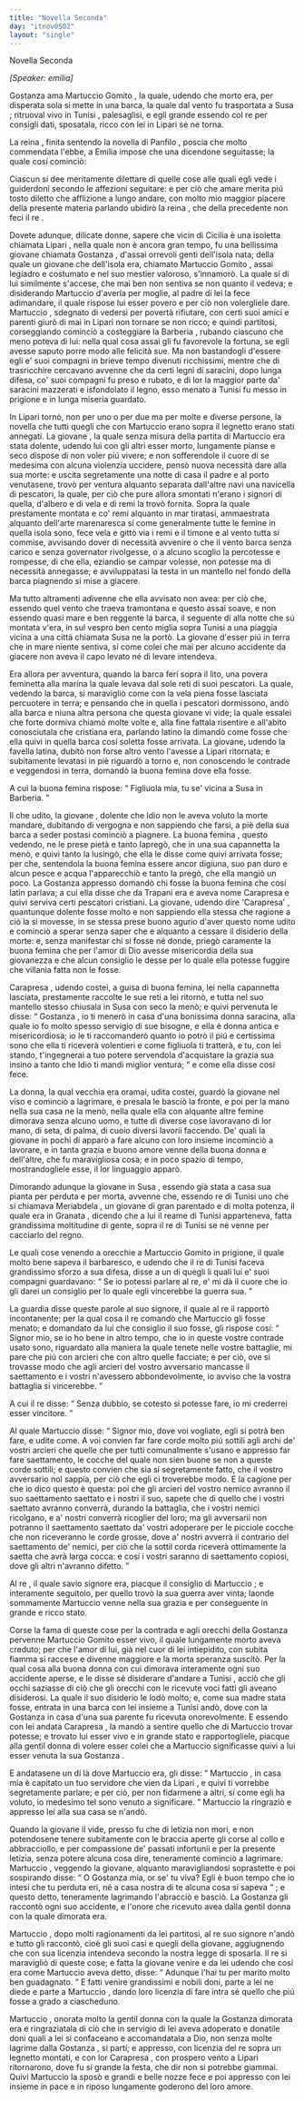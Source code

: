 ```yaml
---
title: "Novella Seconda"
day: "itnov0502"
layout: "single"
---
```

<html>
 <head>
 </head>
 <body>
  <div id="nov0502" type="novella" who="emilia">
   <head>
    Novella Seconda
   </head>
   <p>
    <i>
     [Speaker: emilia]
    </i>
   </p>
   <argument>
    <p>
     <milestone id="p05020001"/>
     <name persref="gostanza" type="person">
      Gostanza
     </name>
     ama
     <name persref="martuccio" type="person">
      Martuccio Gomito
     </name>
     , la quale, udendo che morto era, per disperata sola si mette in una barca, la quale dal vento fu trasportata a
     <name placeref="susa" type="place">
      Susa
     </name>
     ; ritruoval vivo in
     <name placeref="tunisi" type="place">
      Tunisi
     </name>
     , palesaglisi, e egli grande essendo col re per consigli dati, sposatala, ricco con lei in
     <name placeref="lipari" type="place">
      Lipari
     </name>
     se ne torna.
    </p>
   </argument>
   <div3 type="commentary" who="author">
    <p>
     <milestone id="p05020002"/>
     La
     <name persref="fiammetta" type="person">
      reina
     </name>
     , finita sentendo la novella di
     <name persref="panfilo" type="person">
      Panfilo
     </name>
     , poscia che molto commendata l'ebbe, a
     <name persref="emilia" type="person">
      Emilia
     </name>
     impose che una dicendone seguitasse; la quale cos&iacute; cominci&ograve;:
    </p>
   </div3>
   <div3 type="commentary" who="emilia">
    <p>
     <milestone id="p05020003"/>
     Ciascun si dee meritamente dilettare di quelle cose alle quali egli vede i guiderdoni secondo le affezioni seguitare: e per ci&ograve; che amare merita pi&uacute; tosto diletto che afflizione a lungo andare, con molto mio maggior piacere della presente materia parlando ubidir&ograve; la
     <name persref="fiammetta" type="person">
      reina
     </name>
     , che della precedente non feci il
     <name persref="filostrato" type="person">
      re
     </name>
     .
    </p>
   </div3>
   <p>
    <milestone id="p05020004"/>
    Dovete adunque, dilicate donne, sapere che vicin di
    <name placeref="sicilia" type="place">
     Cicilia
    </name>
    &egrave; una isoletta chiamata
    <name placeref="lipari" type="place">
     Lipari
    </name>
    , nella quale non &egrave; ancora gran tempo, fu una bellissima giovane chiamata
    <name persref="gostanza" type="person">
     Gostanza
    </name>
    , d'assai orrevoli genti dell'isola nata; della quale un giovane che dell'isola era, chiamato
    <name persref="martuccio" type="person">
     Martuccio Gomito
    </name>
    , assai legiadro e costumato e nel suo mestier valoroso, s'innamor&ograve;.
    <milestone id="p05020005"/>
    La quale s&iacute; di lui similmente s'accese, che mai ben non sentiva se non quanto il vedeva; e disiderando
    <name persref="martuccio" type="person">
     Martuccio
    </name>
    d'averla per moglie, al padre di lei la fece adimandare, il quale rispose lui esser povero e per ci&ograve; non volergliele dare.
    <milestone id="p05020006"/>
    <name persref="martuccio" type="person">
     Martuccio
    </name>
    , sdegnato di vedersi per povert&agrave; rifiutare, con certi suoi amici e parenti giur&ograve; di mai in
    <name placeref="lipari" type="place">
     Lipari
    </name>
    non tornare se non ricco; e quindi partitosi, corseggiando cominci&ograve; a costeggiare la
    <name placeref="barberia" type="place">
     Barberia
    </name>
    , rubando ciascuno che meno poteva di lui: nella qual cosa assai gli fu favorevole la fortuna, se egli avesse saputo porre modo alle felicit&agrave; sue.
    <milestone id="p05020007"/>
    Ma non bastandogli d'essere egli e' suoi compagni in brieve tempo divenuti ricchissimi, mentre che di trasricchire cercavano avvenne che da certi legni di saracini, dopo lunga difesa, co' suoi compagni fu preso e rubato, e di lor la maggior parte da' saracini mazzerati e isfondolato il legno, esso menato a
    <name placeref="tunisi" type="place">
     Tunisi
    </name>
    fu messo in prigione e in lunga miseria guardato.
   </p>
   <p>
    <milestone id="p05020008"/>
    In
    <name placeref="lipari" type="place">
     Lipari
    </name>
    torn&ograve;, non per uno o per due ma per molte e diverse persone, la novella che tutti quegli che con
    <name persref="martuccio" type="person">
     Martuccio
    </name>
    erano sopra il legnetto erano stati annegati.
    <milestone id="p05020009"/>
    La
    <name persref="gostanza" type="person">
     giovane
    </name>
    , la quale senza misura della partita di
    <name persref="martuccio" type="person">
     Martuccio
    </name>
    era stata dolente, udendo lui con gli altri esser morto, lungamente pianse e seco dispose di non voler pi&uacute; vivere; e non sofferendole il cuore di se medesima con alcuna violenzia uccidere, pens&ograve; nuova necessit&agrave; dare alla sua morte:
    <milestone id="p05020010"/>
    e uscita segretamente una notte di casa il padre e al porto venutasene, trov&ograve; per ventura alquanto separata dall'altre navi una navicella di pescatori, la quale, per ci&ograve; che pure allora smontati n'erano i signori di quella, d'albero e di vela e di remi la trov&ograve; fornita.
    <milestone id="p05020011"/>
    Sopra la quale prestamente montata e co' remi alquanto in mar tiratasi, ammaestrata alquanto dell'arte marenaresca s&iacute; come generalmente tutte le femine in quella isola sono, fece vela e gitt&ograve; via i remi e il timone e al vento tutta si commise,
    <milestone id="p05020012"/>
    avvisando dover di necessit&agrave; avvenire o che il vento barca senza carico e senza governator rivolgesse, o a alcuno scoglio la percotesse e rompesse, di che ella, eziandio se campar volesse, non potesse ma di necessit&agrave; annegasse; e avviluppatasi la testa in un mantello nel fondo della barca piagnendo si mise a giacere.
   </p>
   <p>
    <milestone id="p05020013"/>
    Ma tutto altramenti adivenne che ella avvisato non avea: per ci&ograve; che, essendo quel vento che traeva tramontana e questo assai soave, e non essendo quasi mare e ben reggente la barca, il seguente d&iacute; alla notte che s&uacute; montata v'era, in sul vespro ben cento miglia sopra
    <name placeref="tunisi" type="place">
     Tunisi
    </name>
    a una piaggia vicina a una citt&agrave; chiamata
    <name placeref="susa" type="place">
     Susa
    </name>
    ne la port&ograve;.
    <milestone id="p05020014"/>
    La
    <name persref="gostanza" type="person">
     giovane
    </name>
    d'esser pi&uacute; in terra che in mare niente sentiva, s&iacute; come colei che mai per alcuno accidente da giacere non aveva il capo levato n&eacute; di levare intendeva.
   </p>
   <p>
    <milestone id="p05020015"/>
    Era allora per avventura, quando la barca fer&iacute; sopra il lito, una povera
    <name persref="carapresa" type="person">
     feminetta
    </name>
    alla marina la quale levava dal sole reti di suoi pescatori.
    <milestone id="p05020016"/>
    La quale, vedendo la barca, si maravigli&ograve; come con la vela piena fosse lasciata percuotere in terra; e pensando che in quella i pescatori dormissono, and&ograve; alla barca e niuna altra persona che questa
    <name persref="gostanza" type="person">
     giovane
    </name>
    vi vide; la quale essalei che forte dormiva chiam&ograve; molte volte e, alla fine fattala risentire e all'abito conosciutala che cristiana era, parlando latino la dimand&ograve; come fosse che ella quivi in quella barca cos&iacute; soletta fosse arrivata.
    <milestone id="p05020017"/>
    La giovane, udendo la favella latina, dubit&ograve; non forse altro vento l'avesse a
    <name placeref="lipari" type="place">
     Lipari
    </name>
    ritornata; e subitamente levatasi in pi&egrave; riguard&ograve; a torno e, non conoscendo le contrade e veggendosi in terra, domand&ograve; la buona femina dove ella fosse.
   </p>
   <p>
    <milestone id="p05020018"/>
    A cui la buona
    <name persref="carapresa" type="person">
     femina
    </name>
    rispose:
    <q direct="unspecified" who="carapresa">
     Figliuola mia, tu se' vicina a
     <name placeref="susa" type="place">
      Susa
     </name>
     in Barberia.
    </q>
   </p>
   <p>
    <milestone id="p05020019"/>
    Il che udito, la
    <name persref="gostanza" type="person">
     giovane
    </name>
    , dolente che Idio non le aveva voluto la morte mandare, dubitando di vergogna e non sappiendo che farsi, a pi&egrave; della sua barca a seder postasi cominci&ograve; a piagnere.
    <milestone id="p05020020"/>
    La buona
    <name persref="carapresa" type="person">
     femina
    </name>
    , questo vedendo, ne le prese piet&agrave; e tanto lapreg&ograve;, che in una sua capannetta la men&ograve;, e quivi tanto la lusing&ograve;, che ella le disse come quivi arrivata fosse; per che, sentendola la buona femina essere ancor digiuna, suo pan duro e alcun pesce e acqua l'apparecchi&ograve; e tanto la preg&ograve;, che ella mangi&ograve; un poco.
    <milestone id="p05020021"/>
    La
    <name persref="gostanza" type="person">
     Gostanza
    </name>
    appresso domand&ograve; chi fosse la buona femina che cos&iacute; latin parlava; a cui ella disse che da
    <name placeref="trapani" type="place">
     Trapani
    </name>
    era e aveva nome
    <name persref="carapresa" type="person">
     Carapresa
    </name>
    e quivi serviva certi pescatori cristiani.
    <milestone id="p05020022"/>
    La giovane, udendo dire
    <name persref="carapresa" type="person">
     'Carapresa'
    </name>
    , quantunque dolente fosse molto e non sappiendo ella stessa che ragione a ci&ograve; la si movesse, in se stessa prese buono agurio d'aver questo nome udito e cominci&ograve; a sperar senza saper che e alquanto a cessare il disiderio della morte: e, senza manifestar chi si fosse n&eacute; donde, prieg&ograve; caramente la buona femina che per l'amor di Dio avesse misericordia della sua giovanezza e che alcun consiglio le desse per lo quale ella potesse fuggire che villania fatta non le fosse.
   </p>
   <p>
    <milestone id="p05020023"/>
    <name persref="carapresa" type="person">
     Carapresa
    </name>
    , udendo costei, a guisa di buona femina, lei nella capannetta lasciata, prestamente raccolte le sue reti a lei ritorn&ograve;, e tutta nel suo mantello stesso chiusala in
    <name placeref="susa" type="place">
     Susa
    </name>
    con seco la men&ograve;; e quivi pervenuta le disse:
    <milestone id="p05020024"/>
    <q direct="unspecified">
     <name persref="gostanza" type="person">
      Gostanza
     </name>
     , io ti mener&ograve; in casa d'una bonissima donna saracina, alla quale io fo molto spesso servigio di sue bisogne, e ella &egrave; donna antica e misericordiosa; io le ti raccomander&ograve; quanto io potr&ograve; il pi&uacute; e certissima sono che ella ti ricever&agrave; volentieri e come figliuola ti tratter&agrave;, e tu, con lei stando, t'ingegnerai a tuo potere servendola d'acquistare la grazia sua insino a tanto che Idio ti mandi miglior ventura;
    </q>
    e come ella disse cos&iacute; fece.
   </p>
   <p>
    <milestone id="p05020025"/>
    La donna, la qual vecchia era oramai, udita costei, guard&ograve; la giovane nel viso e cominci&ograve; a lagrimare, e presala le basci&ograve; la fronte, e poi per la mano nella sua casa ne la men&ograve;, nella quale ella con alquante altre femine dimorava senza alcuno uomo, e tutte di diverse cose lavoravano di lor mano, di seta, di palma, di cuoio diversi lavorii faccendo.
    <milestone id="p05020026"/>
    De' quali la giovane in pochi d&iacute; appar&ograve; a fare alcuno con loro insieme incominci&ograve; a lavorare, e in tanta grazia e buono amore venne della buona donna e dell'altre, che fu maravigliosa cosa; e in poco spazio di tempo, mostrandogliele esse, il lor linguaggio appar&ograve;.
   </p>
   <p>
    <milestone id="p05020027"/>
    Dimorando adunque la giovane in
    <name placeref="susa" type="place">
     Susa
    </name>
    , essendo gi&agrave; stata a casa sua pianta per perduta e per morta, avvenne che, essendo re di
    <name placeref="tunisi" type="place">
     Tunisi
    </name>
    uno che si chiamava
    <name persref="meriabdela" type="person">
     Meriabdela
    </name>
    , un giovane di gran parentado e di molta potenza, il quale era in
    <name persref="granada" type="person">
     Granata
    </name>
    , dicendo che a lui il reame di
    <name placeref="tunisi" type="place">
     Tunisi
    </name>
    apparteneva, fatta grandissima moltitudine di gente, sopra il re di
    <name placeref="tunisi" type="place">
     Tunisi
    </name>
    se ne venne per cacciarlo del regno.
   </p>
   <p>
    <milestone id="p05020028"/>
    Le quali cose venendo a orecchie a
    <name persref="martuccio" type="person">
     Martuccio Gomito
    </name>
    in prigione, il quale molto bene sapeva il barbaresco, e udendo che il
    <name persref="meriabdela" type="person">
     re
    </name>
    di
    <name placeref="tunisi" type="place">
     Tunisi
    </name>
    faceva grandissimo sforzo a sua difesa, disse a un di quegli li quali lui e' suoi compagni guardavano:
    <q direct="unspecified" who="martuccio">
     Se io potessi parlare al re, e' mi d&agrave; il cuore che io gli darei un consiglio per lo quale egli vincerebbe la guerra sua.
    </q>
   </p>
   <p>
    <milestone id="p05020029"/>
    La guardia disse queste parole al suo signore, il quale al re il rapport&ograve; incontanente; per la qual cosa il re comand&ograve; che
    <name persref="martuccio" type="person">
     Martuccio
    </name>
    gli fosse menato; e domandato da lui che consiglio il suo fosse, gli rispose cos&iacute;:
    <milestone id="p05020030"/>
    <q direct="unspecified" who="martuccio">
     Signor mio, se io ho bene in altro tempo, che io in queste vostre contrade usato sono, riguardato alla maniera la quale tenete nelle vostre battaglie, mi pare che pi&uacute; con arcieri che con altro quelle facciate; e per ci&ograve;, ove si trovasse modo che agli arcieri del vostro avversario mancasse il saettamento e i vostri n'avessero abbondevolmente, io avviso che la vostra battaglia si vincerebbe.
    </q>
   </p>
   <p>
    <milestone id="p05020031"/>
    A cui il
    <name persref="meriabdela" type="person">
     re
    </name>
    disse:
    <q direct="unspecified" who="meriabdela">
     Senza dubbio, se cotesto si potesse fare, io mi crederrei esser vincitore.
    </q>
   </p>
   <p>
    <milestone id="p05020032"/>
    Al quale
    <name persref="martuccio" type="person">
     Martuccio
    </name>
    disse:
    <q direct="unspecified" who="martuccio">
     Signor mio, dove voi vogliate, egli si potr&agrave; ben fare, e udite come. A voi convien far fare corde molto pi&uacute; sottili agli archi de' vostri arcieri che quelle che per tutti comunalmente s'usano e appresso far fare saettamento, le cocche del quale non sien buone se non a queste corde sottili; e questo convien che sia s&iacute; segretamente fatto, che il vostro avversario nol sappia, per ci&ograve; che egli ci troverebbe modo.
     <milestone id="p05020033"/>
     E la cagione per che io dico questo &egrave; questa: poi che gli arcieri del vostro nemico avranno il suo saettamento saettato e i nostri il suo, sapete che di quello che i vostri saettato avranno converr&agrave;, durando la battaglia, che i vostri nemici ricolgano, e a' nostri converr&agrave; ricoglier del loro;
     <milestone id="p05020034"/>
     ma gli avversarii non potranno il saettamento saettato da' vostri adoperare per le picciole cocche che non riceveranno le corde grosse, dove a' nostri avverr&agrave; il contrario del saettamento de' nemici, per ci&ograve; che la sottil corda ricever&agrave; ottimamente la saetta che avr&agrave; larga cocca: e cos&iacute; i vostri saranno di saettamento copiosi, dove gli altri n'avranno difetto.
    </q>
   </p>
   <p>
    <milestone id="p05020035"/>
    Al
    <name persref="meriabdela" type="person">
     re
    </name>
    , il quale savio signore era, piacque il consiglio di
    <name persref="martuccio" type="person">
     Martuccio
    </name>
    ; e interamente seguitolo, per quello trov&ograve; la sua guerra aver vinta; laonde sommamente
    <name persref="martuccio" type="person">
     Martuccio
    </name>
    venne nella sua grazia e per conseguente in grande e ricco stato.
   </p>
   <p>
    <milestone id="p05020036"/>
    Corse la fama di queste cose per la contrada e agli orecchi della
    <name persref="gostanza" type="person">
     Gostanza
    </name>
    pervenne
    <name persref="martuccio" type="person">
     Martuccio Gomito
    </name>
    esser vivo, il quale lungamente morto aveva creduto; per che l'amor di lui, gi&agrave; nel cuor di lei intiepidito, con subita fiamma si raccese e divenne maggiore e la morta speranza suscit&ograve;.
    <milestone id="p05020037"/>
    Per la qual cosa alla buona donna con cui dimorava interamente ogni suo accidente aperse, e le disse s&eacute; disiderare d'andare a
    <name placeref="tunisi" type="place">
     Tunisi
    </name>
    , acci&ograve; che gli occhi saziasse di ci&ograve; che gli orecchi con le ricevute voci fatti gli aveano disiderosi.
    <milestone id="p05020038"/>
    La quale il suo disiderio le lod&ograve; molto; e, come sua madre stata fosse, entrata in una barca con lei insieme a
    <name placeref="tunisi" type="place">
     Tunisi
    </name>
    and&ograve;, dove con la
    <name persref="gostanza" type="person">
     Gostanza
    </name>
    in casa d'una sua parente fu ricevuta onorevolmente.
    <milestone id="p05020039"/>
    E essendo con lei andata
    <name persref="carapresa" type="person">
     Carapresa
    </name>
    , la mand&ograve; a sentire quello che di
    <name persref="martuccio" type="person">
     Martuccio
    </name>
    trovar potesse; e trovato lui esser vivo e in grande stato e rapportogliele, piacque alla gentil donna di volere esser colei che a
    <name persref="martuccio" type="person">
     Martuccio
    </name>
    significasse quivi a lui esser venuta la sua
    <name persref="gostanza" type="person">
     Gostanza
    </name>
    .
   </p>
   <p>
    <milestone id="p05020040"/>
    E andatasene un d&iacute; l&agrave; dove
    <name persref="martuccio" type="person">
     Martuccio
    </name>
    era, gli disse:
    <q direct="unspecified" who="carapresa">
     <name persref="martuccio" type="person">
      Martuccio
     </name>
     , in casa mia &egrave; capitato un tuo servidore che vien da
     <name placeref="lipari" type="place">
      Lipari
     </name>
     , e quivi ti vorrebbe segretamente parlare; e per ci&ograve;, per non fidarmene a altri, s&iacute; come egli ha voluto, io medesimo tel sono venuto a significare.
    </q>
    <name persref="martuccio" type="person">
     Martuccio
    </name>
    la ringrazi&ograve; e appresso lei alla sua casa se n'and&ograve;.
   </p>
   <p>
    <milestone id="p05020041"/>
    Quando la giovane il vide, presso fu che di letizia non mor&iacute;, e non potendosene tenere subitamente con le braccia aperte gli corse al collo e abbracciollo, e per compassione de' passati infortunii e per la presente letizia, senza potere alcuna cosa dire, teneramente cominci&ograve; a lagrimare.
    <milestone id="p05020042"/>
    <name persref="martuccio" type="person">
     Martuccio
    </name>
    , veggendo la giovane, alquanto maravigliandosi soprastette e poi sospirando disse:
    <q direct="unspecified" who="martuccio">
     O
     <name persref="gostanza" type="person">
      Gostanza
     </name>
     mia, or se' tu viva? Egli &egrave; buon tempo che io intesi che tu perduta eri, n&eacute; a casa nostra di te alcuna cosa si sapeva
    </q>
    ; e questo detto, teneramente lagrimando l'abracci&ograve; e basci&ograve;.
    <milestone id="p05020043"/>
    La
    <name persref="gostanza" type="person">
     Gostanza
    </name>
    gli raccont&ograve; ogni suo accidente, e l'onore che ricevuto avea dalla gentil donna con la quale dimorata era.
   </p>
   <p>
    <milestone id="p05020044"/>
    <name persref="martuccio" type="person">
     Martuccio
    </name>
    , dopo molti ragionamenti da lei partitosi, al re suo signore n'and&ograve; e tutto gli raccont&ograve;, cio&egrave; gli suoi casi e quegli della giovane, aggiugnendo che con sua licenzia intendeva secondo la nostra legge di sposarla.
    <milestone id="p05020045"/>
    Il re si maravigli&ograve; di queste cose; e fatta la giovane venire e da lei udendo che cos&iacute; era come
    <name persref="martuccio" type="person">
     Martuccio
    </name>
    aveva detto, disse:
    <milestone id="p05020046"/>
    <q direct="unspecified" who="meriabdela">
     Adunque l'hai tu per marito molto ben guadagnato.
    </q>
    E fatti venire grandissimi e nobili doni, parte a lei ne diede e parte a
    <name persref="martuccio" type="person">
     Martuccio
    </name>
    , dando loro licenzia di fare intra s&eacute; quello che pi&uacute; fosse a grado a ciascheduno.
   </p>
   <p>
    <milestone id="p05020047"/>
    <name persref="martuccio" type="person">
     Martuccio
    </name>
    , onorata molto la gentil
    <name persref="carapresa" type="person">
     donna
    </name>
    con la quale la
    <name persref="gostanza" type="person">
     Gostanza
    </name>
    dimorata era e ringraziatala di ci&ograve; che in servigio di lei aveva adoperato e donatile doni quali a lei si confaceano e accomandatala a Dio, non senza molte lagrime dalla
    <name persref="gostanza" type="person">
     Gostanza
    </name>
    , si part&iacute;; e appresso, con licenzia del re sopra un legnetto montati, e con lor
    <name persref="carapresa" type="person">
     Carapresa
    </name>
    , con prospero vento a
    <name placeref="lipari" type="place">
     Lipari
    </name>
    ritornarono, dove fu s&iacute; grande la festa, che dir non si potrebbe giammai.
    <milestone id="p05020048"/>
    Quivi
    <name persref="martuccio" type="person">
     Martuccio
    </name>
    la spos&ograve; e grandi e belle nozze fece e poi appresso con lei insieme in pace e in riposo lungamente goderono del loro amore.
   </p>
  </div>
 </body>
</html>